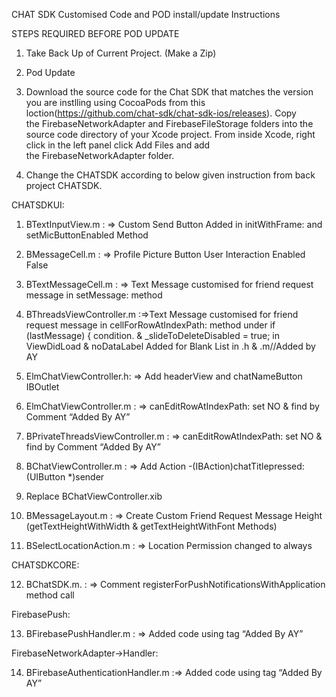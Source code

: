 CHAT SDK Customised Code and POD install/update Instructions

STEPS REQUIRED BEFORE POD UPDATE 

1. Take Back Up of Current Project. (Make a Zip)
2. Pod Update
3. Download the source code for the Chat SDK that matches the version you are instlling using CocoaPods from this loction(https://github.com/chat-sdk/chat-sdk-ios/releases). Copy the FirebaseNetworkAdapter and FirebaseFileStorage folders into the source code directory of your Xcode project. From inside Xcode, right click in the left panel click Add Files and add the FirebaseNetworkAdapter folder.

4. Change the CHATSDK according to below given instruction from back project CHATSDK.



CHATSDKUI:

1. BTextInputView.m : =>  Custom Send Button Added in initWithFrame: and setMicButtonEnabled Method

2. BMessageCell.m : => Profile Picture Button User Interaction Enabled False


3. BTextMessageCell.m : => Text Message customised for friend request message in setMessage: method

4. BThreadsViewController.m :=>Text Message customised for friend request message in cellForRowAtIndexPath: method under if (lastMessage) { condition. & _slideToDeleteDisabled = true;  in ViewDidLoad & noDataLabel Added for Blank List in .h & .m//Added by AY

5. ElmChatViewController.h: => Add headerView and chatNameButton IBOutlet

6. ElmChatViewController.m : => canEditRowAtIndexPath: set NO & find by Comment “Added By AY”

7. BPrivateThreadsViewController.m : => canEditRowAtIndexPath: set NO & find by Comment “Added By AY”

8. BChatViewController.m : => Add Action -(IBAction)chatTitlepressed:(UIButton *)sender

9. Replace BChatViewController.xib

10. BMessageLayout.m : => Create Custom Friend Request Message Height (getTextHeightWithWidth & getTextHeightWithFont Methods)

11. BSelectLocationAction.m : => Location Permission changed to always

CHATSDKCORE:

12. BChatSDK.m. : => Comment registerForPushNotificationsWithApplication method call

FirebasePush:

13. BFirebasePushHandler.m : => Added code using tag “Added By AY”

FirebaseNetworkAdapter->Handler:

14. BFirebaseAuthenticationHandler.m :=> Added code using tag “Added By AY”


